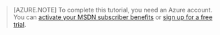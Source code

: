 > [AZURE.NOTE]
> To complete this tutorial, you need an Azure account. You can <a href="http://azure.microsoft.com/pricing/member-offers/msdn-benefits-details/" target="_blank">activate your MSDN subscriber benefits</a> or <a href="/pricing/1rmb-trial/" target="_blank">sign up for a free trial</a>.
